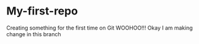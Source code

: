 # My-first-repo
Creating something for the first time on Git WOOHOO!!!
Okay I am making change in this branch
